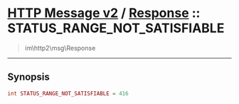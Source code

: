 # [HTTP Message v2](http2.md) / [Response](http2-Response.md) :: STATUS_RANGE_NOT_SATISFIABLE
 > im\http2\msg\Response
____

## Synopsis
```php
int STATUS_RANGE_NOT_SATISFIABLE = 416
```
